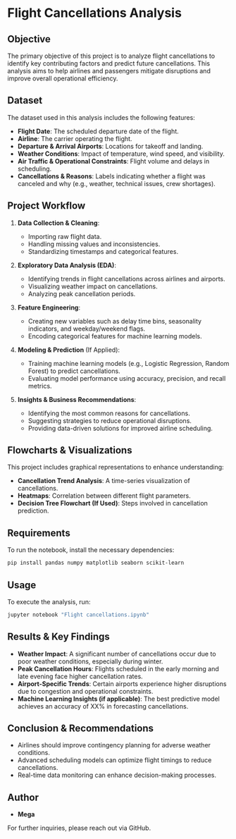 # Flight Cancellations Analysis

## Objective
The primary objective of this project is to analyze flight cancellations to identify key contributing factors and predict future cancellations. This analysis aims to help airlines and passengers mitigate disruptions and improve overall operational efficiency.

## Dataset
The dataset used in this analysis includes the following features:
- **Flight Date**: The scheduled departure date of the flight.
- **Airline**: The carrier operating the flight.
- **Departure & Arrival Airports**: Locations for takeoff and landing.
- **Weather Conditions**: Impact of temperature, wind speed, and visibility.
- **Air Traffic & Operational Constraints**: Flight volume and delays in scheduling.
- **Cancellations & Reasons**: Labels indicating whether a flight was canceled and why (e.g., weather, technical issues, crew shortages).

## Project Workflow
1. **Data Collection & Cleaning**: 
   - Importing raw flight data.
   - Handling missing values and inconsistencies.
   - Standardizing timestamps and categorical features.

2. **Exploratory Data Analysis (EDA)**:
   - Identifying trends in flight cancellations across airlines and airports.
   - Visualizing weather impact on cancellations.
   - Analyzing peak cancellation periods.

3. **Feature Engineering**:
   - Creating new variables such as delay time bins, seasonality indicators, and weekday/weekend flags.
   - Encoding categorical features for machine learning models.

4. **Modeling & Prediction** (If Applied):
   - Training machine learning models (e.g., Logistic Regression, Random Forest) to predict cancellations.
   - Evaluating model performance using accuracy, precision, and recall metrics.

5. **Insights & Business Recommendations**:
   - Identifying the most common reasons for cancellations.
   - Suggesting strategies to reduce operational disruptions.
   - Providing data-driven solutions for improved airline scheduling.

## Flowcharts & Visualizations
This project includes graphical representations to enhance understanding:
- **Cancellation Trend Analysis**: A time-series visualization of cancellations.
- **Heatmaps**: Correlation between different flight parameters.
- **Decision Tree Flowchart (If Used)**: Steps involved in cancellation prediction.

## Requirements
To run the notebook, install the necessary dependencies:

```bash
pip install pandas numpy matplotlib seaborn scikit-learn
```

## Usage
To execute the analysis, run:

```bash
jupyter notebook "Flight cancellations.ipynb"
```

## Results & Key Findings
- **Weather Impact**: A significant number of cancellations occur due to poor weather conditions, especially during winter.
- **Peak Cancellation Hours**: Flights scheduled in the early morning and late evening face higher cancellation rates.
- **Airport-Specific Trends**: Certain airports experience higher disruptions due to congestion and operational constraints.
- **Machine Learning Insights (if applicable)**: The best predictive model achieves an accuracy of XX% in forecasting cancellations.

## Conclusion & Recommendations
- Airlines should improve contingency planning for adverse weather conditions.
- Advanced scheduling models can optimize flight timings to reduce cancellations.
- Real-time data monitoring can enhance decision-making processes.

## Author
- **Mega**

For further inquiries, please reach out via GitHub.
